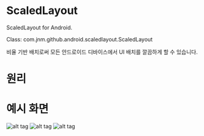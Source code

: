 ScaledLayout
====================

ScaledLayout for Android.

Class: com.jnm.github.android.scaledlayout.ScaledLayout

비율 기반 배치로써
모든 안드로이드 디바이스에서 UI 배치를 깔끔하게 할 수 있습니다.

원리
====================


예시 화면
====================
![alt tag](https://raw.github.com/ssomai/ScaledLayout/master/images/totalshot.png)
![alt tag](https://raw.github.com/ssomai/ScaledLayout/master/images/tablet.png)
![alt tag](https://raw.github.com/ssomai/ScaledLayout/master/images/phone.png)



